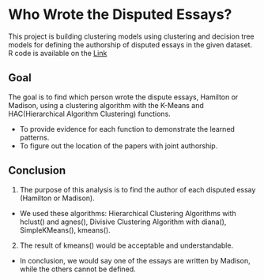 # Who Wrote the Disputed Essays?

This project is building clustering models using clustering and decision tree models for defining the authorship of disputed essays in the given dataset. R code is available on the [Link](https://github.com/joyinning/r_projects_repo/blob/main/Disputed-Essay_Clustering_030523.md)

## Goal 
The goal is to find which person wrote the dispute essays, Hamilton or Madison, using a clustering algorithm with the K-Means and HAC(Hierarchical Algorithm Clustering) functions. <br>
- To provide evidence for each function to demonstrate the learned patterns. <br>
- To figure out the location of the papers with joint authorship.<br>

## Conclusion
1. The purpose of this analysis is to find the author of each disputed essay (Hamilton or Madison). <br>
- We used these algorithms: Hierarchical Clustering Algorithms with hclust() and agnes(), Divisive Clustering Algorithm with diana(), SimpleKMeans(), kmeans(). <br>
2. The result of kmeans() would be acceptable and understandable. <br>
- In conclusion, we would say one of the essays are written by Madison, while the others cannot be defined. <br>


